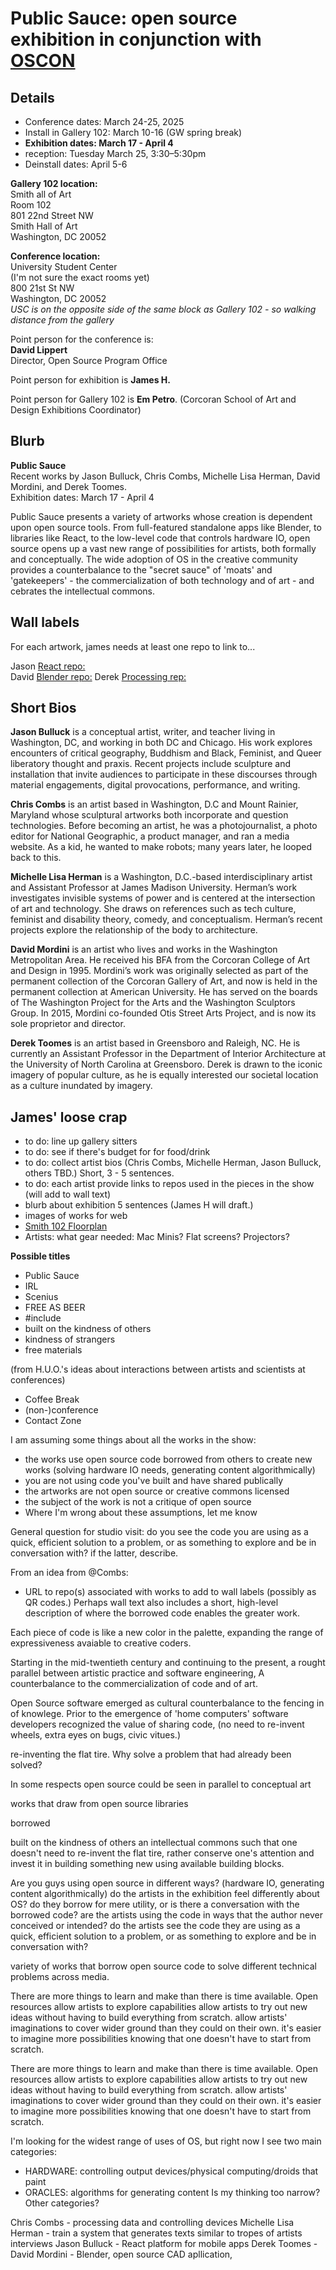 # Public Sauce: open source exhibition in conjunction with [OSCON](https://ospo.gwu.edu/open-source-conference-gw-oscon)

## Details

- Conference dates: March 24-25, 2025
- Install in Gallery 102: March 10-16 (GW spring break)
- **Exhibition dates: March 17 - April 4**
- reception: Tuesday March 25, 3:30–5:30pm
- Deinstall dates: April 5-6

**Gallery 102 location:**\
Smith all of Art\
Room 102\
801 22nd Street NW\
Smith Hall of Art\
Washington, DC 20052

**Conference location:**\
University Student Center\
(I'm not sure the exact rooms yet)\
800 21st St NW\
Washington, DC 20052\
*USC is on the opposite side of the same block as Gallery 102 - so walking distance from the gallery*

Point person for the conference is:\
**David Lippert**\
Director, Open Source Program Office

Point person for exhibition is **James H.**

Point person for Gallery 102 is **Em Petro**. (Corcoran School of Art and Design Exhibitions Coordinator)

## Blurb
**Public Sauce**\
Recent works by Jason Bulluck, Chris Combs, Michelle Lisa Herman, David Mordini, and Derek Toomes.\
Exhibition dates: March 17 - April 4

Public Sauce presents a variety of artworks whose creation is dependent upon open source tools. From full-featured standalone apps like Blender, to libraries like React, to the low-level code that controls hardware IO, open source opens up a vast new range of possibilities for artists, both formally and conceptually. The wide adoption of OS in the creative community provides a counterbalance to the "secret sauce" of 'moats' and 'gatekeepers' - the commercialization of both technology and of art - and cebrates the intellectual commons.

## Wall labels
For each artwork, james needs at least one repo to link to...

Jason [React repo:](https://github.com/facebook/react)\
David [Blender repo:](https://github.com/blender/blender)
Derek [Processing rep:](https://github.com/processing/processing4)

## Short Bios

**Jason Bulluck** is a conceptual artist, writer, and teacher living in  Washington, DC, and working in both DC and Chicago. His work explores  encounters of critical geography, Buddhism and Black, Feminist, and  Queer liberatory thought and praxis. Recent projects include sculpture  and installation that invite audiences to participate in these  discourses through material engagements, digital provocations,  performance, and writing.

**Chris Combs** is an artist based in Washington, D.C and Mount Rainier, Maryland whose sculptural artworks both incorporate and question technologies. Before becoming an artist, he was a photojournalist, a photo editor for National Geographic, a product manager, and ran a media website. As a kid, he wanted to make robots; many years later, he looped back to this.

**Michelle Lisa Herman** is a Washington, D.C.-based interdisciplinary artist and Assistant Professor at James Madison University. Herman’s work investigates invisible systems of power and is centered at the intersection of art and technology. She draws on references such as tech culture, feminist and disability theory, comedy, and conceptualism. Herman’s recent projects explore the relationship of the body to architecture. 

**David Mordini** is an artist who lives and works in the Washington Metropolitan Area. He received his BFA from the Corcoran College of Art and Design in 1995. Mordini’s work was originally selected as part of the permanent collection of the Corcoran Gallery of Art, and now is held in the permanent collection at American University. He has served on the boards of The Washington Project for the Arts and the Washington Sculptors Group. In 2015, Mordini co-founded Otis Street Arts Project, and is now its sole proprietor and director.

**Derek Toomes** is an artist based in Greensboro and Raleigh, NC.  He is currently an Assistant Professor in the Department of Interior Architecture at the University of North Carolina at Greensboro.  Derek is drawn to the iconic imagery of popular culture, as he is equally interested our societal location as a culture inundated by imagery.


## James' loose crap

- to do: line up gallery sitters
- to do: see if there's budget for for food/drink
- to do: collect artist bios (Chris Combs, Michelle Herman, Jason Bulluck, others TBD.) Short, 3 - 5 sentences.
- to do: each artist provide links to repos used in the pieces in the show (will add to wall text)
- blurb about exhibition 5 sentences (James H will draft.)
- images of works for web
- [Smith 102 Floorplan](https://github.com/user-attachments/files/18609417/Smith.102.pdf)
- Artists: what gear needed: Mac Minis? Flat screens? Projectors?

**Possible titles**
- Public Sauce
- IRL
- Scenius
- FREE AS BEER
- #include
- built on the kindness of others
- kindness of strangers
- free materials

(from H.U.O.'s ideas about interactions between artists and scientists at conferences)
- Coffee Break
- (non-)conference
- Contact Zone


I am assuming some things about all the works in the show:
- the works use open source code borrowed from others to create new works (solving hardware IO needs, generating content algorithmically)
- you are not using code you've built and have shared publically
- the artworks are not open source or creative commons licensed
- the subject of the work is not a critique of open source
- Where I'm wrong about these assumptions, let me know

General question for studio visit:
do you see the code you are using as a quick, efficient solution to a problem, or as something to explore and be in conversation with? if the latter, describe.

From an idea from @Combs:
- URL to repo(s) associated with works to add to wall labels (possibly as QR codes.) Perhaps wall text also includes a short, high-level description of where the borrowed code enables the greater work.

Each piece of code is like a new color in the palette, expanding the range of expressiveness avaiable to creative coders.



Starting in the mid-twentieth century and continuing to the present, a rought parallel between artistic practice and software engineering, A counterbalance to the commercialization of code and of art.

Open Source software emerged as cultural counterbalance to the fencing in of knowlege. Prior to the emergence of 'home computers' software developers recognized the value of sharing code, (no need to re-invent wheels, extra eyes on bugs, civic vitues.)

re-inventing the flat tire. Why solve a problem that had already been solved?

In some respects open source could be seen in parallel to conceptual art

works that draw from open source libraries

borrowed

built on the kindness of others
an intellectual commons such that one doesn't need to re-invent the flat tire, rather conserve one's attention and invest it in building something new using available building blocks.

Are you guys using open source in different ways? (hardware IO, generating content algorithmically)
do the artists in the exhibition feel differently about OS?
do they borrow for mere utility, or is there a conversation with the borrowed code? are the artists using the code in ways that the author never conceived or intended?
do the artists see the code they are using as a quick, efficient solution to a problem, or as something to explore and be in conversation with?

variety of works that borrow open source code to solve different technical problems across media.

There are more things to learn and make than there is time available. Open resources allow artists to explore capabilities
allow artists to try out new ideas without having to build everything from scratch.
allow artists' imaginations to cover wider ground than they could on their own.
it's easier to imagine more possibilities knowing that one doesn't have to start from scratch.

There are more things to learn and make than there is time available. Open resources allow artists to explore capabilities
allow artists to try out new ideas without having to build everything from scratch.
allow artists' imaginations to cover wider ground than they could on their own.
it's easier to imagine more possibilities knowing that one doesn't have to start from scratch.

I'm looking for the widest range of uses of OS, but right now I see two main categories:
- HARDWARE: controlling output devices/physical computing/droids that paint
- ORACLES: algorithms for generating content
Is my thinking too narrow? Other categories?

Chris Combs - processing data and controlling devices
Michelle Lisa Herman - train a system that generates texts similar to tropes of artists interviews
Jason Bulluck - React platform for mobile apps
Derek Toomes -
David Mordini - Blender, open source CAD apllication,
